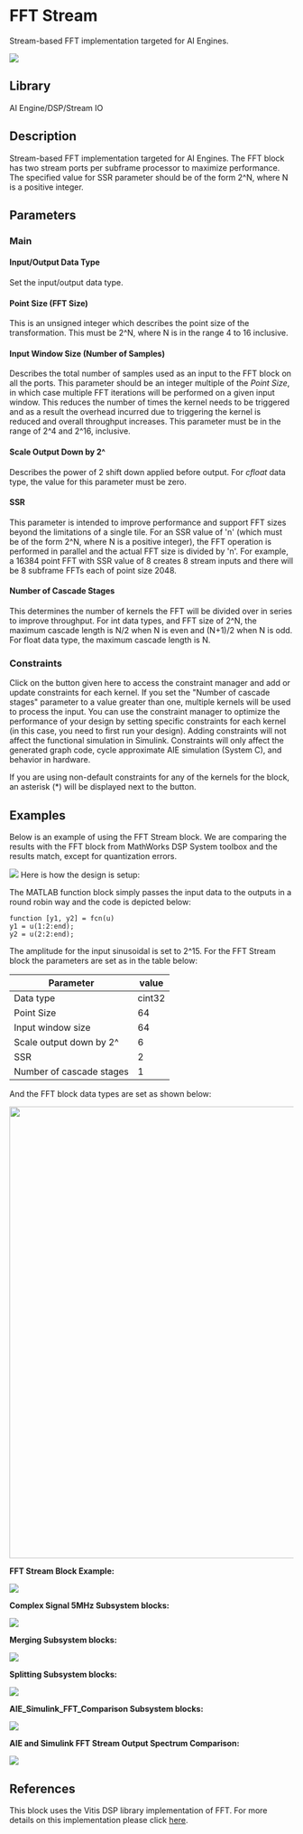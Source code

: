 # FFT Stream
Stream-based FFT implementation targeted for AI Engines.
  
![](./Images/block.png)  

## Library

AI Engine/DSP/Stream IO

## Description

Stream-based FFT implementation targeted for AI Engines. The FFT block
has two stream ports per subframe processor to maximize performance. The
specified value for SSR parameter should be of the form 2^N, where N is
a positive integer.

## Parameters

### Main  
#### Input/Output Data Type
Set the input/output data type.

#### Point Size (FFT Size)
This is an unsigned integer which describes the point size of the transformation. This must be 2^N, where N is in the range 4 to 16 inclusive.

#### Input Window Size (Number of Samples)
Describes the total number of samples used as an input to the FFT block on all the ports. This parameter should be an integer multiple of the _Point Size_, in which case multiple FFT iterations will be performed on a given input window. This reduces the number of times the kernel needs to be triggered and as a result the overhead incurred due to triggering the kernel is reduced and overall throughput increases. This parameter must be in the range of 2^4 and 2^16, inclusive. 

#### Scale Output Down by 2^
Describes the power of 2 shift down applied before output. For _cfloat_ data type, the value for this parameter must be zero. 


#### SSR

This parameter is intended to improve performance and support FFT
  sizes beyond the limitations of a single tile. For an SSR value of 'n'
  (which must be of the form 2^N, where N is a positive integer), the
  FFT operation is performed in parallel and the actual FFT size is
  divided by 'n'. For example, a 16384 point FFT with SSR value of 8
  creates 8 stream inputs and there will be 8 subframe FFTs each of
  point size 2048.

####  Number of Cascade Stages
This determines the number of kernels the FFT will be divided over in series to improve throughput. For int data types, and FFT size of 2^N, the maximum cascade length is N/2 when N is even and (N+1)/2 when N is odd. For float data type, the maximum cascade length is N.


### Constraints
Click on the button given here to access the constraint manager and add or update constraints for each kernel. If you set the "Number of cascade stages" parameter to a value greater than one, multiple kernels will be used to process the input. You can use the constraint manager to optimize the performance of your design by setting specific constraints for each kernel (in this case, you need to first run your design). Adding constraints will not affect the functional simulation in Simulink. Constraints will only affect the generated graph code, cycle approximate AIE simulation (System C), and behavior in hardware.

<div class="noteBox">
If you are using non-default constraints for any of the kernels for the block, an asterisk (*) will be displayed next to the button.
</div>

## Examples
Below is an example of using the FFT Stream block. We are comparing the results with the FFT block from MathWorks DSP System toolbox and the results match, except for quantization errors. 

![](./Images/fft_stream_design.png)
Here is how the design is setup:

The MATLAB function block simply passes the input data to the outputs in a round robin way and the code is depicted below:

```
function [y1, y2] = fcn(u)
y1 = u(1:2:end);
y2 = u(2:2:end);
```
The amplitude for the input sinusoidal is set to 2^15. For the FFT Stream block the parameters are set as in the table below:

|Parameter| value|
|---------|------|
|Data type| cint32|
|Point Size| 64|
|Input window size| 64|
|Scale output down by 2^| 6|
|SSR|2|
|Number of cascade stages| 1|

And the FFT block data types are set as shown below:

<img src="./Images/fft_mask.png" width="800">

**FFT Stream Block Example:**

![](./Images/FFT_Stream_example.png)

**Complex Signal 5MHz Subsystem blocks:**

![](./Images/Complex_Signal_5MHz.png)

**Merging Subsystem blocks:**

![](./Images/Merging.png)

**Splitting Subsystem blocks:**

![](./Images/Splitting.png)

**AIE_Simulink_FFT_Comparison Subsystem blocks:**

![](./Images/AIE_Simulink_FFT_Comparison.png)

**AIE and Simulink FFT Stream Output Spectrum Comparison:**

![](./Images/FFT_Stream_Spectrum.png)


## References
This block uses the Vitis DSP library implementation of FFT. For more details on this implementation please click [here](https://docs.xilinx.com/r/en-US/Vitis_Libraries/dsp/user_guide/L2/func-fft.html).

